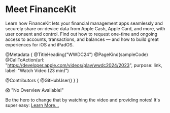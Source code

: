 # Meet FinanceKit

Learn how FinanceKit lets your financial management apps seamlessly and securely share on-device data from Apple Cash, Apple Card, and more, with user consent and control. Find out how to request one-time and ongoing access to accounts, transactions, and balances — and how to build great experiences for iOS and iPadOS.

@Metadata {
   @TitleHeading("WWDC24")
   @PageKind(sampleCode)
   @CallToAction(url: "https://developer.apple.com/videos/play/wwdc2024/2023", purpose: link, label: "Watch Video (23 min)")

   @Contributors {
      @GitHubUser(<replace this with your GitHub handle>)
   }
}

😱 "No Overview Available!"

Be the hero to change that by watching the video and providing notes! It's super easy:
 [Learn More…](https://wwdcnotes.com/documentation/wwdcnotes/contributing)
